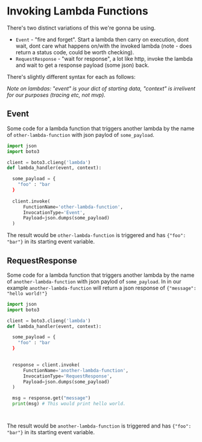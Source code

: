 # Invoking Lambda Functions

There's two distinct variations of this we're gonna be using.

* `Event` - "fire and forget". Start a lambda then carry on execution, dont wait, dont care what happens on/with the invoked lambda (note - does return a status code, could be worth checking).
* `RequestResponse` - "wait for response", a lot like http, invoke the lambda and wait to get a response payload (some json) back.

There's slightly different syntax for each as follows:

_Note on lambdas: "event" is your dict of starting data, "context" is irrelivent for our purposes (tracing etc, not mvp)._ 

## Event

Some code for a lambda function that triggers another lambda by the name of `other-lambda-function` with json paylod of `some_payload`.

```python
import json
import boto3

client = boto3.clieng('lambda')
def lambda_handler(event, context):

  some_payload = {
    "foo" : "bar
  }
    
  client.invoke(
      FunctionName='other-lambda-function',
      InvocationType='Event',
      Payload=json.dumps(some_payload)
  )
```

The result would be `other-lambda-function` is triggered and has `{"foo": "bar"}` in its starting event variable.

## RequestResponse

Some code for a lambda function that triggers another lambda by the name of `another-lambda-function` with json paylod of `some_payload`. In in our example `another-lambda-function` will return a json response of `{"message": "hello world!"}`

```python
import json
import boto3

client = boto3.clieng('lambda')
def lambda_handler(event, context):

  some_payload = {
    "foo" : "bar
  }
    

  response = client.invoke(
      FunctionName='another-lambda-function',
      InvocationType='RequestResponse',
      Payload=json.dumps(some_payload)
  )

  msg = response.get("message")
  print(msg) # This would print hello world.




```

The result would be `another-lambda-function` is triggered and has `{"foo": "bar"}` in its starting event variable.


